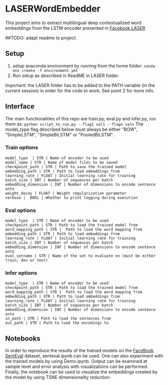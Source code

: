 # LASERWordEmbedder
This project aims to extract multilingual deep contextualized word embeddings from the LSTM encoder presented in [Facebook LASER](https://arxiv.org/abs/1812.10464)

##TODO: adapt readme to project.

## Setup
1. setup anaconda environment by running from the home folder:
```conda env create -f environment.yml```
2. Run setup as described in ReadME in LASER folder.

Important: the LASER folder has to be added to the PATH variable (in the current session) in order for the code to work. See point 2 for more info.

## Interface
The main functionalities of this repo are train.py, eval.py and infer.py, run them as:
``` python script_to_run.py --flag1 val1 --flagn valn ```
The model_type flag described below must always be either "BOW", "SimpleLSTM", "SimpleBiLSTM" or "PooledBiLSTM".

### Train options
```
model_type  | STR | Name of encoder to be used
model_name | STR | Name of model files to be saved
checkpoint_path | STR | Path to save the trained model
embedding_path | STR | Path to load embeddings from
learning_rate | FLOAT | Initial learning rate for training
batch_size | INT | Number of sequences per batch
embedding_dimension | INT | Number of dimensions to encode sentence onto
weight_decay | FLOAT | Weight regularization parameter
verbose |  BOOL | Whether to print logging during execution
```
### Eval options
```
model_type  | STR | Name of encoder to be used
checkpoint_path | STR | Path to load the trained model from
word_mapping_path | STR |  Path to load the word mapping from
embedding_path | STR | Path to load embeddings from
learning_rate | FLOAT | Initial learning rate for training
batch_size | INT | Number of sequences per batch
embedding_dimension | INT | Number of dimensions to encode sentence onto
eval_setname | STR | Name of the set to evaluate on (must be either train, dev or test)
```
### Infer options
```
model_type  | STR | Name of encoder to be used
checkpoint_path | STR | Path to load the trained model from
word_mapping_path | STR |  Path to load the word mapping from
embedding_path | STR | Path to load embeddings from
learning_rate | FLOAT | Initial learning rate for training
batch_size | INT | Number of sequences per batch
embedding_dimension | INT | Number of dimensions to encode sentence onto
in_path | STR | Path to load the sentences from
out_path | STR | Path to load the encodings to
```
## Notebooks
In order to reproduce the results of the trained models on the [FaceBook SentEval](https://github.com/facebookresearch/SentEval) dataset, senteval.ipynb can be used.
One can also experiment with the trained models by using Demo.ipynb. Output can be examined at sample level and error analysis with visualizations can be performed. Finally, the notebook can be used to visualize the embeddings created by the model by using TSNE dimensionality reduction.





